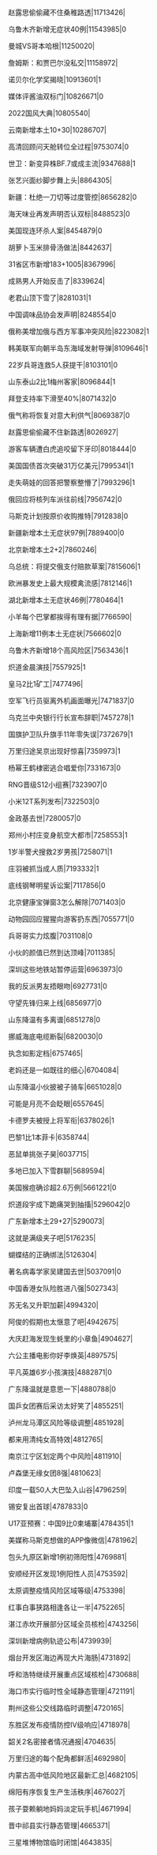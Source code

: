 赵露思偷偷藏不住桑稚路透|11713426|

乌鲁木齐新增无症状40例|11543985|0

曼城VS哥本哈根|11250020|

詹姆斯：和贾巴尔没私交|11158972|

诺贝尔化学奖揭晓|10913601|1

媒体评酱油双标门|10826671|0

2022国风大典|10805540|

云南新增本土10+30|10286707|

高清回顾问天舱转位全过程|9753074|0

世卫：新变异株BF.7或成主流|9347688|1

张艺兴面纱脚步舞上头|8864305|

新疆：杜绝一刀切等过度管控|8656282|0

海天味业再发声明否认双标|8488523|0

美国现连环杀人案|8454879|0

胡萝卜玉米排骨汤做法|8442637|

31省区市新增183+1005|8367996|

成熟男人开始反击了|8339624|

老君山顶下雪了|8281031|1

中国调味品协会发声明|8248554|0

俄称美增加俄与西方军事冲突风险|8223082|1

韩美联军向朝半岛东海域发射导弹|8109646|1

22岁兵哥连救5人获提干|8103101|0

山东泰山2比1梅州客家|8096844|1

拜登支持率下滑至40%|8071432|0

俄气称将恢复对意大利供气|8069387|0

赵露思偷偷藏不住新路透|8026927|

游客车辆遭白虎追咬留下牙印|8018444|0

美国国债首次突破31万亿美元|7995341|1

走失萌娃的回答把警察整懵了|7993296|1

俄回应将核列车派往前线|7956742|0

马斯克计划按原价收购推特|7912838|0

新疆新增本土无症状97例|7889400|0

北京新增本土2+2|7860246|

乌总统：将提交俄支付赔款草案|7815606|1

欧洲暴发史上最大规模禽流感|7812146|1

湖北新增本土无症状46例|7780464|1

小羊每个巴掌都挨得有理有据|7766590|

上海新增11例本土无症状|7566602|0

乌鲁木齐新增18个高风险区|7563436|1

炽道金晨演技|7557925|1

皇马2比1矿工|7477496|

空军飞行员驱离外机画面曝光|7471837|0

乌克兰中央银行行长宣布辞职|7457278|1

国旗护卫队升旗手11年零失误|7372679|1

万里归途吴京出现好惊喜|7359973|1

杨幂王鹤棣密逃合唱爱你|7331673|0

RNG晋级S12小组赛|7323907|0

小米12T系列发布|7322503|0

金政基去世|7280057|0

郑州小村庄变身航空大都市|7258553|1

1岁半警犬搜救2岁男孩|7258071|1

庄羽被抓当成人质|7193332|1

底线钢琴明星诉讼案|7117856|0

北京健康宝弹窗3怎么解除|7071403|0

动物园回应猩猩向游客扔东西|7055771|0

兵哥哥实力炫腹|7031108|0

小伙的颜值已然到达顶峰|7011385|

深圳这些地铁站暂停运营|6963973|0

我的反派男友捂眼吻|6927731|0

守望先锋归来上线|6856977|0

山东降温有多离谱|6851278|0

挪威海底电缆断裂|6820030|0

执念如影定档|6757465|

老妈还是一如既往的细心|6704084|

山东降温小伙披被子骑车|6651028|0

可能是月亮不会眨眼|6557645|

卡德罗夫被授上将军衔|6378026|1

巴黎1比1本菲卡|6358744|

恶鼠单挑张子昊|6037715|

多地已加入下雪群聊|5689594|

美国猴痘确诊超2.6万例|5661221|0

炽道段宇成下跪痛哭到抽搐|5296042|0

广东新增本土29+27|5290073|

这就是满级夹子吧|5176235|

蝴蝶结的正确绑法|5126304|

著名病毒学家吴建国去世|5037091|0

中国香港女队险胜进八强|5027343|

苏无名又升职加薪|4994320|

阿俊的假期也太惬意了吧|4942675|

大庆赶海发现生蚝里的小章鱼|4904627|

六公主播电影你好李焕英|4897575|

平凡英雄6岁小孩演技|4882871|0

广东降温就是意思一下|4880788|0

国乒女团赛后采访太好笑了|4855251|

泸州龙马潭区风险等级调整|4851928|

都来用清纯女高特效|4812765|

南京江宁区划定两个中风险|4811910|

卢森堡无缘女团8强|4810623|

印度一载50人大巴坠入山谷|4796259|

锡安复出首球|4787833|0

U17亚预赛：中国9比0柬埔寨|4784351|1

美媒称马斯克想做的APP像微信|4781962|

包头九原区新增1例初筛阳性|4769881|

安顺经开区发现1例阳性人员|4753592|

太原调整疫情风险区域等级|4753398|

红事白事狭路相逢各让一半|4752265|

湛江赤坎开展部分区域全员核检|4743256|

深圳新增病例轨迹公布|4739939|

烟台开发区海边再现大片海肠|4731892|

呼和浩特继续开展重点区域核检|4730688|

海口市实行临时性全域静态管理|4721191|

荆州这些公交线路临时调整|4720165|

东胜区发布疫情防控IV级响应|4718978|

韶关2名密接者情况通报|4704635|

万里归途的每个配角都鲜活|4692980|

内蒙古高中低风险地区最新汇总|4682105|

绵阳有序恢复生产生活秩序|4676027|

孩子耍赖躺地妈妈淡定玩手机|4671994|

晋中祁县实行静态管理|4665371|

三星堆博物馆临时闭馆|4643835|

